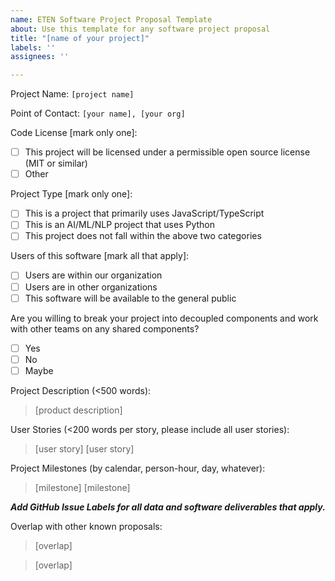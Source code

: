```yaml
---
name: ETEN Software Project Proposal Template
about: Use this template for any software project proposal
title: "[name of your project]"
labels: ''
assignees: ''

---
```


Project Name: `[project name]`

Point of Contact: `[your name], [your org]`

Code License [mark only one]:
- [ ] This project will be licensed under a permissible open source license (MIT or similar)
- [ ] Other

Project Type [mark only one]:
- [ ] This is a project that primarily uses JavaScript/TypeScript 
- [ ] This is an AI/ML/NLP project that uses Python 
- [ ] This project does not fall within the above two categories

Users of this software [mark all that apply]:
- [ ] Users are within our organization
- [ ] Users are in other organizations
- [ ] This software will be available to the general public

Are you willing to break your project into decoupled components and work with other teams on any shared components?
- [ ] Yes
- [ ] No
- [ ] Maybe

Project Description (<500 words): 

> [product description]

User Stories (<200 words per story, please include all user stories):

> [user story]
> [user story]

Project Milestones (by calendar, person-hour, day, whatever):

> [milestone]
> [milestone]

***Add GitHub Issue Labels for all data and software deliverables that apply.***

Overlap with other known proposals:

> [overlap]

> [overlap]
